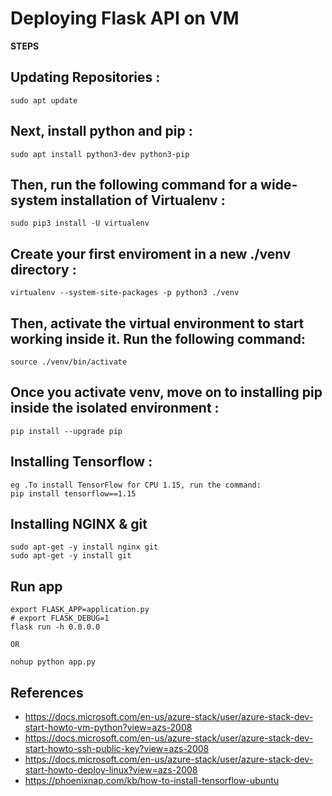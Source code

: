 # Deploying Flask API on VM

**STEPS**
## Updating Repositories :
```
sudo apt update
```
## Next, install python and pip :
```
sudo apt install python3-dev python3-pip
```
## Then, run the following command for a wide-system installation of Virtualenv :
```
sudo pip3 install -U virtualenv
```
## Create your first enviroment in a new ./venv directory :
```
virtualenv --system-site-packages -p python3 ./venv
```
## Then, activate the virtual environment to start working inside it. Run the following command:
```
source ./venv/bin/activate
```
## Once you activate venv, move on to installing pip inside the isolated environment :
```
pip install --upgrade pip
```
## Installing Tensorflow :
```
eg .To install TensorFlow for CPU 1.15, run the command:
pip install tensorflow==1.15
```
## Installing NGINX & git
```
sudo apt-get -y install nginx git
sudo apt-get -y install git
```
## Run app
```
export FLASK_APP=application.py
# export FLASK_DEBUG=1 
flask run -h 0.0.0.0
  
OR

nohup python app.py
```
## References
- https://docs.microsoft.com/en-us/azure-stack/user/azure-stack-dev-start-howto-vm-python?view=azs-2008
- https://docs.microsoft.com/en-us/azure-stack/user/azure-stack-dev-start-howto-ssh-public-key?view=azs-2008
- https://docs.microsoft.com/en-us/azure-stack/user/azure-stack-dev-start-howto-deploy-linux?view=azs-2008
- https://phoenixnap.com/kb/how-to-install-tensorflow-ubuntu